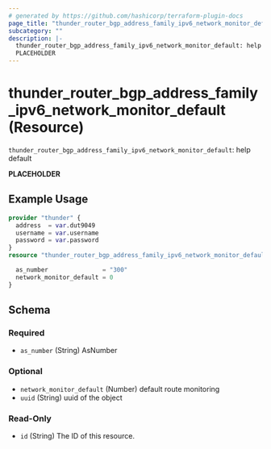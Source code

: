 ```yaml
---
# generated by https://github.com/hashicorp/terraform-plugin-docs
page_title: "thunder_router_bgp_address_family_ipv6_network_monitor_default Resource - terraform-provider-thunder"
subcategory: ""
description: |-
  thunder_router_bgp_address_family_ipv6_network_monitor_default: help default
  PLACEHOLDER
---
```


# thunder_router_bgp_address_family_ipv6_network_monitor_default (Resource)

`thunder_router_bgp_address_family_ipv6_network_monitor_default`: help default

__PLACEHOLDER__

## Example Usage

```terraform
provider "thunder" {
  address  = var.dut9049
  username = var.username
  password = var.password
}
resource "thunder_router_bgp_address_family_ipv6_network_monitor_default" "thunder_router_bgp_address_family_ipv6_network_monitor_default" {

  as_number               = "300"
  network_monitor_default = 0
}
```

<!-- schema generated by tfplugindocs -->
## Schema

### Required

- `as_number` (String) AsNumber

### Optional

- `network_monitor_default` (Number) default route monitoring
- `uuid` (String) uuid of the object

### Read-Only

- `id` (String) The ID of this resource.


